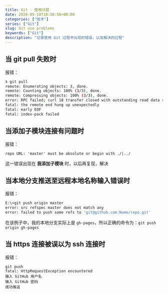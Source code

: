 ```yaml
---
title: Git - 使用问题
date: 2020-05-10T18:56:56+08:00
categories: ["技术"]
series: ["Git"]
slug: Git use problems
keywords: ["Git"]
description: "记录使用 Git 过程中出现的错误，以及解决的过程"
---
```


## 当 git pull 失败时

报错：

```bash
λ git pull
remote: Enumerating objects: 3, done.
remote: Counting objects: 100% (3/3), done.
remote: Compressing objects: 100% (3/3), done.
error: RPC failed; curl 18 transfer closed with outstanding read data remaining
fatal: the remote end hung up unexpectedly
fatal: early EOF
fatal: index-pack failed
```

## 当添加子模块连接有问题时

报错：

```
repo URL: 'master' must be absolute or begin with ./|../
```

这一错误出现在 **我添加子模块** 时，以后再复现，解决

## 当本地分支推送至远程本地名称输入错误时

报错：

```bash
E:\>git push origin master
error: src refspec master does not match any
error: failed to push some refs to 'git@github.com:Name/repo.git'
```

在该例子中，我的本地分支实际上是 `gh-pages`，所以正确的命令为：`git push origin gh-pages`

## 当 https 连接被误以为 ssh 连接时

报错：

```
git push
fatal: HttpRequestException encountered
输入 GitHub 用户名
输入 GitHub 密码
成功推送
```

